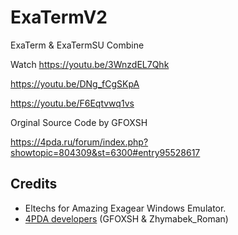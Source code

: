 # ExaTermV2
ExaTerm & ExaTermSU Combine
 
Watch
https://youtu.be/3WnzdEL7Qhk

https://youtu.be/DNg_fCgSKpA

https://youtu.be/F6Eqtvwq1vs

Orginal Source Code by GFOXSH

https://4pda.ru/forum/index.php?showtopic=804309&st=6300#entry95528617
    
## Credits
- Eltechs for Amazing Exagear Windows Emulator.
- [4PDA developers](https://4pda.ru/forum/index.php?showtopic=992239) 
(GFOXSH & Zhymabek_Roman)
